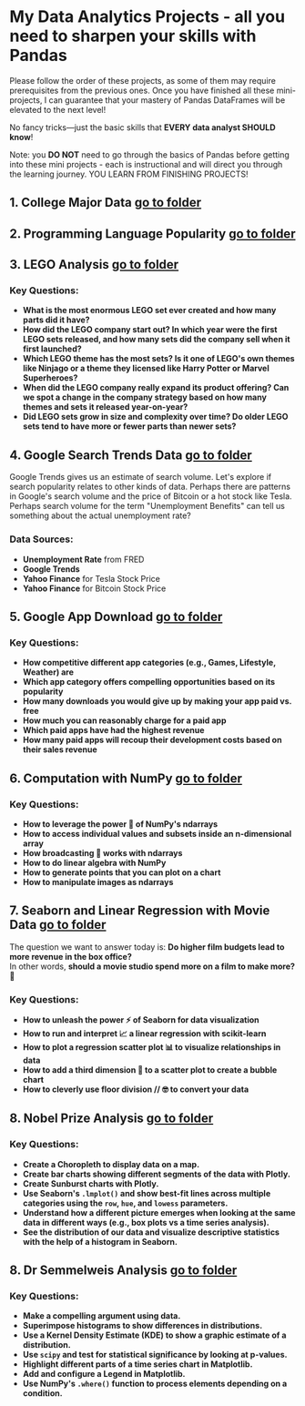# **My Data Analytics Projects - all you need to sharpen your skills with Pandas**

Please follow the order of these projects, as some of them may require prerequisites from the previous ones. Once you have finished all these mini-projects, I can guarantee that your mastery of Pandas DataFrames will be elevated to the next level! 

No fancy tricks—just the basic skills that **EVERY data analyst SHOULD know**!

Note: you **DO NOT** need to go through the basics of Pandas before getting into these mini projects - each is instructional and will direct you through the learning journey. YOU LEARN FROM FINISHING PROJECTS!

## 1. College Major Data [go to folder](./College%20Major)


## 2. Programming Language Popularity [go to folder](./Programming%20Language%20Popularity)
## 3. LEGO Analysis [go to folder](./LEGO%20Analysis)
### Key Questions:

- **What is the most enormous LEGO set ever created and how many parts did it have?**
- **How did the LEGO company start out? In which year were the first LEGO sets released, and how many sets did the company sell when it first launched?**
- **Which LEGO theme has the most sets? Is it one of LEGO's own themes like Ninjago or a theme they licensed like Harry Potter or Marvel Superheroes?**
- **When did the LEGO company really expand its product offering? Can we spot a change in the company strategy based on how many themes and sets it released year-on-year?**
- **Did LEGO sets grow in size and complexity over time? Do older LEGO sets tend to have more or fewer parts than newer sets?**

## 4. Google Search Trends Data [go to folder](./Google%20Search%20Trends%20Data)

Google Trends gives us an estimate of search volume. Let's explore if search popularity relates to other kinds of data. Perhaps there are patterns in Google's search volume and the price of Bitcoin or a hot stock like Tesla. Perhaps search volume for the term "Unemployment Benefits" can tell us something about the actual unemployment rate?

### Data Sources:
- **Unemployment Rate** from FRED
- **Google Trends**
- **Yahoo Finance** for Tesla Stock Price
- **Yahoo Finance** for Bitcoin Stock Price

## 5. Google App Download [go to folder](./Google%20App%20Download)

### Key Questions:

- **How competitive different app categories (e.g., Games, Lifestyle, Weather) are**
- **Which app category offers compelling opportunities based on its popularity**
- **How many downloads you would give up by making your app paid vs. free**
- **How much you can reasonably charge for a paid app**
- **Which paid apps have had the highest revenue**
- **How many paid apps will recoup their development costs based on their sales revenue**

## 6. Computation with NumPy [go to folder](./Computation%20with%20NumPy)

### Key Questions:

- **How to leverage the power 💪 of NumPy's ndarrays**  
- **How to access individual values and subsets inside an n-dimensional array**  
- **How broadcasting 📣 works with ndarrays**  
- **How to do linear algebra with NumPy**  
- **How to generate points that you can plot on a chart**  
- **How to manipulate images as ndarrays**  

## 7. Seaborn and Linear Regression with Movie Data [go to folder](./Seaborn%20and%20Linear%20Regression%20with%20Movie%20Data) 

The question we want to answer today is: **Do higher film budgets lead to more revenue in the box office?**  
In other words, **should a movie studio spend more on a film to make more?** 🤔  

### Key Questions:

- **How to unleash the power ⚡ of Seaborn for data visualization**  
- **How to run and interpret 📈 a linear regression with scikit-learn**  
- **How to plot a regression scatter plot 📊 to visualize relationships in data**  
- **How to add a third dimension 🔵 to a scatter plot to create a bubble chart**  
- **How to cleverly use floor division // 🤓 to convert your data**  


## 8. Nobel Prize Analysis [go to folder](./Nobel%20Prize%20Analysis) 

### Key Questions:

- **Create a Choropleth to display data on a map.**
- **Create bar charts showing different segments of the data with Plotly.**
- **Create Sunburst charts with Plotly.**
- **Use Seaborn's `.lmplot()` and show best-fit lines across multiple categories using the `row`, `hue`, and `lowess` parameters.**
- **Understand how a different picture emerges when looking at the same data in different ways (e.g., box plots vs a time series analysis).**
- **See the distribution of our data and visualize descriptive statistics with the help of a histogram in Seaborn.**



## 8. Dr Semmelweis Analysis  [go to folder](./Dr%20Semmelweis%20Analysis) 

### Key Questions:

- **Make a compelling argument using data.**  
- **Superimpose histograms to show differences in distributions.**  
- **Use a Kernel Density Estimate (KDE) to show a graphic estimate of a distribution.**  
- **Use `scipy` and test for statistical significance by looking at p-values.**  
- **Highlight different parts of a time series chart in Matplotlib.**  
- **Add and configure a Legend in Matplotlib.**  
- **Use NumPy's `.where()` function to process elements depending on a condition.**  


